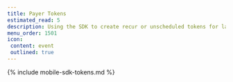 ```yaml
---
title: Payer Tokens
estimated_read: 5
description: Using the SDK to create recur or unscheduled tokens for later use
menu_order: 1501
icon:
 content: event
 outlined: true
---
```


{% include mobile-sdk-tokens.md %}
